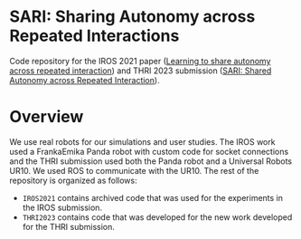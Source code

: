 # SARI: Sharing Autonomy across Repeated Interactions

Code repository for the IROS 2021 paper ([Learning to share autonomy across repeated interaction](https://ieeexplore.ieee.org/abstract/document/9636748)) and THRI 2023 submission ([SARI: Shared Autonomy across Repeated Interaction](https://arxiv.org/abs/2205.09795)).


# Overview

We use real robots for our simulations and user studies. The IROS work used a FrankaEmika Panda robot with custom code for socket connections and the THRI submission used both the Panda robot and a Universal Robots UR10. We used ROS to communicate with the UR10. The rest of the repository is organized as follows:

- `IROS2021` contains archived code that was used for the experiments in the IROS submission.
- `THRI2023` contains code that was developed for the new work developed for the THRI submission. 

